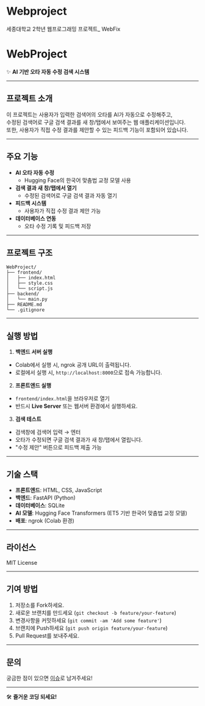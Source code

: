 # Webproject
세종대학교 2학년 웹프로그래밍 프로젝트_ WebFix
# WebProject

✨ **AI 기반 오타 자동 수정 검색 시스템**

---

## 프로젝트 소개

이 프로젝트는 사용자가 입력한 검색어의 오타를 AI가 자동으로 수정해주고,  
수정된 검색어로 구글 검색 결과를 새 창/탭에서 보여주는 웹 애플리케이션입니다.  
또한, 사용자가 직접 수정 결과를 제안할 수 있는 피드백 기능이 포함되어 있습니다.

---

## 주요 기능

- **AI 오타 자동 수정**
  - Hugging Face의 한국어 맞춤법 교정 모델 사용
- **검색 결과 새 창/탭에서 열기**
  - 수정된 검색어로 구글 검색 결과 자동 열기
- **피드백 시스템**
  - 사용자가 직접 수정 결과 제안 가능
- **데이터베이스 연동**
  - 오타 수정 기록 및 피드백 저장

---

## 프로젝트 구조

```
WebProject/
├── frontend/
│   ├── index.html
│   ├── style.css
│   └── script.js
├── backend/
│   └── main.py
├── README.md
└── .gitignore

```


---

## 실행 방법

1. **백엔드 서버 실행**
- Colab에서 실행 시, ngrok 공개 URL이 출력됩니다.
- 로컬에서 실행 시, `http://localhost:8000`으로 접속 가능합니다.

2. **프론트엔드 실행**
- `frontend/index.html`을 브라우저로 열기
- 반드시 **Live Server** 또는 웹서버 환경에서 실행하세요.

3. **검색 테스트**
- 검색창에 검색어 입력 → 엔터
- 오타가 수정되면 구글 검색 결과가 새 창/탭에서 열립니다.
- "수정 제안" 버튼으로 피드백 제출 가능

---

## 기술 스택

- **프론트엔드**: HTML, CSS, JavaScript
- **백엔드**: FastAPI (Python)
- **데이터베이스**: SQLite
- **AI 모델**: Hugging Face Transformers (ET5 기반 한국어 맞춤법 교정 모델)
- **배포**: ngrok (Colab 환경)

---

## 라이선스

MIT License

---

## 기여 방법

1. 저장소를 Fork하세요.
2. 새로운 브랜치를 만드세요 (`git checkout -b feature/your-feature`)
3. 변경사항을 커밋하세요 (`git commit -am 'Add some feature'`)
4. 브랜치에 Push하세요 (`git push origin feature/your-feature`)
5. Pull Request를 보내주세요.

---

## 문의

궁금한 점이 있으면 [이슈](https://github.com/seFrog/WebProject/issues)로 남겨주세요!

---

🛠️ **즐거운 코딩 되세요!**
